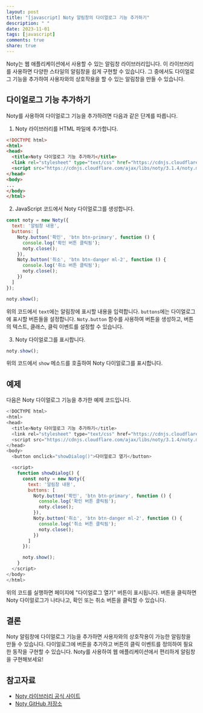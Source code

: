 ```yaml
---
layout: post
title: "[javascript] Noty 알림창의 다이얼로그 기능 추가하기"
description: " "
date: 2023-11-01
tags: [javascript]
comments: true
share: true
---
```


Noty는 웹 애플리케이션에서 사용할 수 있는 알림창 라이브러리입니다. 이 라이브러리를 사용하면 다양한 스타일의 알림창을 쉽게 구현할 수 있습니다. 그 중에서도 다이얼로그 기능을 추가하여 사용자와의 상호작용을 할 수 있는 알림창을 만들 수 있습니다.

## 다이얼로그 기능 추가하기

Noty를 사용하여 다이얼로그 기능을 추가하려면 다음과 같은 단계를 따릅니다.

1. Noty 라이브러리를 HTML 파일에 추가합니다.

```html
<!DOCTYPE html>
<html>
<head>
  <title>Noty 다이얼로그 기능 추가하기</title>
  <link rel="stylesheet" type="text/css" href="https://cdnjs.cloudflare.com/ajax/libs/noty/3.1.4/noty.min.css">
  <script src="https://cdnjs.cloudflare.com/ajax/libs/noty/3.1.4/noty.min.js"></script>
</head>
<body>
...
</body>
</html>
```

2. JavaScript 코드에서 Noty 다이얼로그를 생성합니다.

```javascript
const noty = new Noty({
  text: '알림창 내용',
  buttons: [
    Noty.button('확인', 'btn btn-primary', function () {
      console.log('확인 버튼 클릭됨');
      noty.close();
    }),
    Noty.button('취소', 'btn btn-danger ml-2', function () {
      console.log('취소 버튼 클릭됨');
      noty.close();
    })
  ]
});

noty.show();
```

위의 코드에서 `text`에는 알림창에 표시할 내용을 입력합니다. `buttons`에는 다이얼로그에 표시할 버튼들을 설정합니다. `Noty.button` 함수를 사용하여 버튼을 생성하고, 버튼의 텍스트, 클래스, 클릭 이벤트를 설정할 수 있습니다.

3. Noty 다이얼로그를 표시합니다.

```javascript
noty.show();
```

위의 코드에서 `show` 메소드를 호출하여 Noty 다이얼로그를 표시합니다.

## 예제

다음은 Noty 다이얼로그 기능을 추가한 예제 코드입니다.

```javascript
<!DOCTYPE html>
<html>
<head>
  <title>Noty 다이얼로그 기능 추가하기</title>
  <link rel="stylesheet" type="text/css" href="https://cdnjs.cloudflare.com/ajax/libs/noty/3.1.4/noty.min.css">
  <script src="https://cdnjs.cloudflare.com/ajax/libs/noty/3.1.4/noty.min.js"></script>
</head>
<body>
  <button onclick="showDialog()">다이얼로그 열기</button>

  <script>
    function showDialog() {
      const noty = new Noty({
        text: '알림창 내용',
        buttons: [
          Noty.button('확인', 'btn btn-primary', function () {
            console.log('확인 버튼 클릭됨');
            noty.close();
          }),
          Noty.button('취소', 'btn btn-danger ml-2', function () {
            console.log('취소 버튼 클릭됨');
            noty.close();
          })
        ]
      });

      noty.show();
    }
  </script>
</body>
</html>
```

위의 코드를 실행하면 페이지에 "다이얼로그 열기" 버튼이 표시됩니다. 버튼을 클릭하면 Noty 다이얼로그가 나타나고, 확인 또는 취소 버튼을 클릭할 수 있습니다.

## 결론

Noty 알림창에 다이얼로그 기능을 추가하면 사용자와의 상호작용이 가능한 알림창을 만들 수 있습니다. 다이얼로그에 버튼을 추가하고 버튼의 클릭 이벤트를 정의하여 필요한 동작을 구현할 수 있습니다. Noty를 사용하여 웹 애플리케이션에서 편리하게 알림창을 구현해보세요!

## 참고자료

- [Noty 라이브러리 공식 사이트](https://ned.im/noty/)
- [Noty GitHub 저장소](https://github.com/needim/noty)